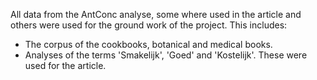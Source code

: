 All data from the AntConc analyse, some where used in the article and others were used for the ground work of the project.
This includes:
- The corpus of the cookbooks, botanical and medical books.
- Analyses of the terms 'Smakelijk', 'Goed' and 'Kostelijk'. These were used for the article.

